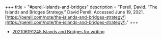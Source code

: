 +++
title = "#perell-islands-and-bridges"
description = "Perell, David. “The Islands and Bridges Strategy.” David Perell. Accessed June 19, 2021. [https://perell.com/note/the-islands-and-bridges-strategy/](https://perell.com/note/the-islands-and-bridges-strategy/)."
+++
- [202106191245 Islands and Bridges for writing](/zettelkasten/202106191245-islands-and-bridges-for-writing)
